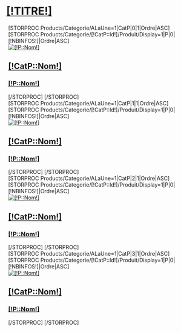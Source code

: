 <div class="[!NOMDIV!]" style="margin-bottom: 27px; margin-top:20px;">
	<div class="container nopadding-left nopadding-right">
		<div class="reseau">
			<h1><a href="/[!Systeme::getMenu([!LIENTITRE!])!]">[!TITRE!]</a></h1>
			<!-- Carousel items -->
			<div class="col-lg-3 col-md-3 col-xs-3 " style="padding-right:5px;padding-left:5px;">
				<div id="myCarousel1" class="carousel slide vertical">
					<div class="vertical carousel-inner ">
						[STORPROC Products/Categorie/ALaUne=1|CatP|0|1|Ordre|ASC]
						[STORPROC Products/Categorie/[!CatP::Id!]/Produit/Display=1|P|0|[!NBINFOS!]|Ordre|ASC]
						<div class="item  [IF [!Pos!]=1]active[/IF]">
							<div class="produits">
								<div class="produits-inner">
									<a href="/[!Systeme::getMenu(Products/Categorie)!]/[!CatP::Url!]/Produit/[!P::Url!]">
										<img class="img-responsive" src="[!Domaine!]/[!P::ProduitGrandFormat!].mini.290x590.jpg" alt="[!P::Nom!]"/>
									</a>
									<div class="[!CatP::Couleur!]">
										<h2><a href="/[!Systeme::getMenu(Products/Categorie)!]/[!CatP::Url!]">[!CatP::Nom!]</a></h2>
										<h3><a href="/[!Systeme::getMenu(Products/Categorie)!]/[!CatP::Url!]/Produit/[!P::Url!]">[!P::Nom!]</a></h3>
									</div>
								</div>
							</div>
						</div>
						[/STORPROC]
						[/STORPROC]
					</div>
					<div class="nav-prod">
						<a class="next" href="#myCarousel1" data-slide="next"></a>
					</div>
				</div>
			</div>
			<div class="col-lg-3 col-md-3 col-xs-6 " style="padding-right:5px;padding-left:5px;">
				<div id="myCarousel2" class="carousel slide vertical">
					<div class="vertical carousel-inner ">
						[STORPROC Products/Categorie/ALaUne=1|CatP|1|1|Ordre|ASC]
						[STORPROC Products/Categorie/[!CatP::Id!]/Produit/Display=1|P|0|[!NBINFOS!]|Ordre|ASC]
						<div class="item  [IF [!Pos!]=1]active[/IF]">
							<div class="produits">
								<div class="produits-inner">
									<a href="/[!Systeme::getMenu(Products/Categorie)!]/[!CatP::Url!]/Produit/[!P::Url!]">
										<img class="img-responsive" src="[!Domaine!]/[!P::ProduitGrandFormat!].mini.290x590.jpg" alt="[!P::Nom!]"/>
									</a>
									<div class="[!CatP::Couleur!]">
										<h2><a href="/[!Systeme::getMenu(Products/Categorie)!]/[!CatP::Url!]">[!CatP::Nom!]</a></h2>
										<h3><a href="/[!Systeme::getMenu(Products/Categorie)!]/[!CatP::Url!]/Produit/[!P::Url!]">[!P::Nom!]</a></h3>
									</div>
								</div>
							</div>
						</div>
						[/STORPROC]
						[/STORPROC]
					</div>
					<div class="nav-prod">
						<a class="next" href="#myCarousel2" data-slide="next"></a>
					</div>
				</div>
			</div>
			<!-- Carousel items -->
			<div class="col-lg-3 col-md-3 col-xs-6 " style="padding-right:5px;padding-left:5px;">
				<div id="myCarousel3" class="carousel slide vertical">
					<div class="vertical carousel-inner ">
						[STORPROC Products/Categorie/ALaUne=1|CatP|2|1|Ordre|ASC]
							[STORPROC Products/Categorie/[!CatP::Id!]/Produit/Display=1|P|0|[!NBINFOS!]|Ordre|ASC]
							<div class="item  [IF [!Pos!]=1]active[/IF]">
								<div class="produits">
									<div class="produits-inner">
										<a href="/[!Systeme::getMenu(Products/Categorie)!]/[!CatP::Url!]/Produit/[!P::Url!]">
											<img class="img-responsive" src="[!Domaine!]/[!P::ProduitGrandFormat!].mini.290x590.jpg" alt="[!P::Nom!]"/>
										</a>
										<div class="[!CatP::Couleur!]">
											<h2><a href="/[!Systeme::getMenu(Products/Categorie)!]/[!CatP::Url!]">[!CatP::Nom!]</a></h2>
											<h3><a href="/[!Systeme::getMenu(Products/Categorie)!]/[!CatP::Url!]/Produit/[!P::Url!]">[!P::Nom!]</a></h3>
										</div>
									</div>
								</div>
							</div>
							[/STORPROC]
						[/STORPROC]
					</div>
					<div class="nav-prod">
						<a class="next" href="#myCarousel3" data-slide="next"></a>
					</div>
				</div>
			</div>
			<!-- Carousel items -->
			<div class="col-lg-3 col-md-3 col-xs-6 " style="padding-right:5px;padding-left:5px;">
				<div id="myCarousel4" class="carousel slide vertical">
					<div class="vertical carousel-inner ">
						[STORPROC Products/Categorie/ALaUne=1|CatP|3|1|Ordre|ASC]
							[STORPROC Products/Categorie/[!CatP::Id!]/Produit/Display=1|P|0|[!NBINFOS!]|Ordre|ASC]
							<div class="item  [IF [!Pos!]=1]active[/IF]">
								<div class="produits">
									<div class="produits-inner">
										<a href="/[!Systeme::getMenu(Products/Categorie)!]/[!CatP::Url!]/Produit/[!P::Url!]">
											<img class="img-responsive" src="[!Domaine!]/[!P::ProduitGrandFormat!].mini.290x590.jpg" alt="[!P::Nom!]"/>
										</a>
										<div class="[!CatP::Couleur!]">
											<h2><a href="/[!Systeme::getMenu(Products/Categorie)!]/[!CatP::Url!]">[!CatP::Nom!]</a></h2>
											<h3><a href="/[!Systeme::getMenu(Products/Categorie)!]/[!CatP::Url!]/Produit/[!P::Url!]">[!P::Nom!]</a></h3>
										</div>
									</div>
								</div>
							</div>
							[/STORPROC]
						[/STORPROC]
					</div>
					<div class="nav-prod">
						<a class="next" href="#myCarousel3" data-slide="next"></a>
					</div>
				</div>
			</div>
		</div>
	</div>
</div>